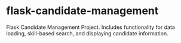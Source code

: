 # flask-candidate-management
Flask Candidate Management Project. Includes functionality for data loading, skill-based search, and displaying candidate information.
